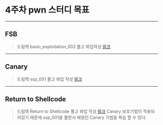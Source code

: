 # 4주차 pwn 스터디 목표

---

## FSB

> 드림핵 basic_exploitation_002 풀고 롸업작성 [링크](https://dreamhack.io/wargame/challenges/4/)
> 

---

## Canary

> 드림핵 ssp_001 풀고 롸업 작성 [링크](https://dreamhack.io/wargame/challenges/33/)
> 

---

## Return to Shellcode

> 드림핵 Return to Shellcode 풀고 롸업 작성 [링크](https://dreamhack.io/wargame/challenges/352/)
Canary 보호기법이 적용되어있기 때문에  ssp_001을 풀면서 배웠던 Canary 기법을 복습 할 수 있다.
>